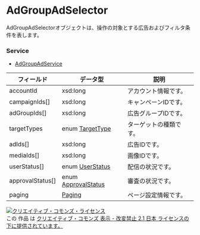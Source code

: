 # AdGroupAdSelector
AdGroupAdSelectorオブジェクトは、操作の対象とする広告およびフィルタ条件を表します。
### Service
+ [AdGroupAdService](../services/AdGroupAdService.md)

| フィールド | データ型 | 説明 | 
|---|---|---|
| accountId| xsd:long| アカウント情報です。 |
| campaignIds[]| xsd:long| キャンペーンIDです。 |
| adGroupIds[]| xsd:long| 広告グループIDです。 |
| targetTypes| enum <a href="../data/TargetType.md">TargetType</a>| ターゲットの種類です。 |
| adIds[]| xsd:long| 広告IDです。 |
| mediaIds[]| xsd:long| 画像IDです。 |
| userStatus[]| enum <a href="../data/UserStatus.md">UserStatus</a>| 配信の状況です。 |
| approvalStatus[]| enum <a href="../data/ApprovalStatus.md">ApprovalStatus</a>| 審査の状況です。 |
| paging| <a href="../data/Paging.md">Paging</a>| ページ設定情報です。 |
<a rel="license" href="http://creativecommons.org/licenses/by-nd/2.1/jp/"><img alt="クリエイティブ・コモンズ・ライセンス" style="border-width:0" src="https://i.creativecommons.org/l/by-nd/2.1/jp/88x31.png" /></a><br />この 作品 は <a rel="license" href="http://creativecommons.org/licenses/by-nd/2.1/jp/">クリエイティブ・コモンズ 表示 - 改変禁止 2.1 日本 ライセンスの下に提供されています。</a>
